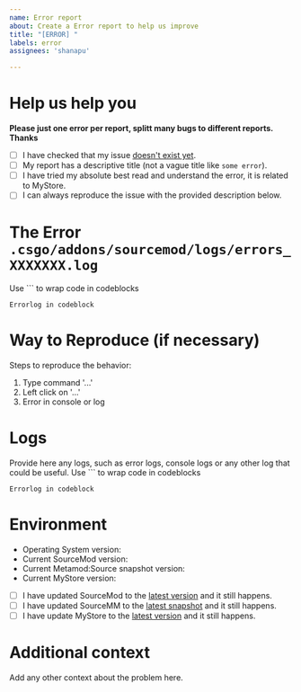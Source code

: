 ```yaml
---
name: Error report
about: Create a Error report to help us improve
title: "[ERROR] "
labels: error
assignees: 'shanapu'

---
```


# Help us help you
**Please just one error per report, splitt many bugs to different reports. Thanks**

  - [ ] I have checked that my issue [doesn't exist yet](https://github.com/shanapu/MyStore/issues).
  - [ ] My report has a descriptive title (not a vague title like `some error`).
  - [ ] I have tried my absolute best read and understand the error, it is related to MyStore.
  - [ ] I can always reproduce the issue with the provided description below.

# The Error `.csgo/addons/sourcemod/logs/errors_XXXXXXX.log`
Use ``` to wrap code in codeblocks

```
Errorlog in codeblock
```

# Way to Reproduce (if necessary)
Steps to reproduce the behavior:
1. Type command '...'
2. Left click on '...'
3. Error in console or log

# Logs
Provide here any logs, such as error logs, console logs or any other log that could be useful.
Use ``` to wrap code in codeblocks

```
Errorlog in codeblock
```

# Environment
  * Operating System version: 
  * Current SourceMod version: 
  * Current Metamod:Source snapshot version: 
  * Current MyStore version: 
  - [ ] I have updated SourceMod to the [latest version](https://www.sourcemod.net/downloads.php) and it still happens. 
  - [ ] I have updated SourceMM to the [latest snapshot](https://sourcemm.net/downloads.php?branch=dev) and it still happens.
  - [ ] I have update MyStore to the [latest version](https://shanapu.de/MyStore) and it still happens.  

# Additional context
Add any other context about the problem here.



